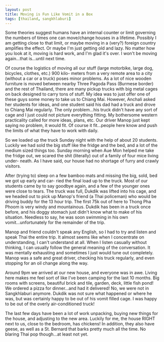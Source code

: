 ```yaml
---
layout: post
title: Moving is Fun Like Vomit in a Box 
tags: [thailand, sangkhlaburi] 
---
```


Some theories suggest humans have an internal counter or limit governing the numbers of times one can move/change houses in a lifetime. Possibly I am getting close to that limit, or maybe moving in a (very?) foreign country amplifies the effect. Or maybe I'm just getting old and lazy. No matter how you look at it, moving is hard work, and I'm glad it's over. I won't be moving again...that is...until next time.

Of course the logistics of moving all our stuff (large motorbike, large dog, bicycles, clothes, etc.) 900 kilo- meters from a very remote area to a city (without a car or a truck) poses minor problems. As a lot of nice wooden furniture is moved between nearby Three Pagoda Pass (Burmese border) and the rest of Thailand, there are many pickup trucks with big metal cages on back designed to carry tons of stuff. My idea was to just offer one of these guys some money to take us to Chiang Mai. However, Anchali asked her students for ideas, and one student said his dad had a truck and drove to Chiang Mai regularly. The only problem...his truck didn't have any sort of cage and I just could not picture everything fitting. My bothersome western practicality called for more ideas, plans, etc. Our driver Manop just kept saying no problem, it would fit. Of course it fit...people here know and push the limits of what they have to work with daily.

So we loaded up the truck Sunday night with the help of about 20 students. Luckily we had sold the big stuff like the fridge and the bed, and a lot of the medium sized things too. Sunday morning when Aue Mon helped me take the fridge out, we scared the shit (literally) out of a family of four mice living under- neath. As I have said, our house had no shortage of furry and crawly visitors.

After (trying to) sleep on a few bamboo mats and missing the big, sold, bed we got up early and car- ried the final load up to the truck. Most of our students came by to say goodbye again, and a few of the younger ones were close to tears. The truck was full, Dukdik was lifted into his cage, and we headed out to pick up Manop's friend (a Thai policeman) who would be driving buddy for the 13 hour trip. The first 75k out of here to Thong Pha Phoom is very windy and mountainous. Dukdik has been in a truck once before, and his doggy stomach just didn't know what to make of his situation. Needless to say, he was soon swimming in his own vomit...unfortunately for the remainder of the trip.

Manop and friend couldn't speak any English, so I had to try and listen and speak Thai the entire trip. It almost seems like when I concentrate on understanding, I can't understand at all. When I listen casually without thinking, I can usually follow the general meaning of the conversation. It was mentally exhausting and sometimes I just would tune out completely. Manop was a safe and great driver, checking his truck regularly, and even stopping for an oil change along the way.

Around 9pm we arrived at our new house, and everyone was in awe. Living here makes me feel sort of like I've been camping for the last 10 months. Big rooms with screens, beautiful brick and tile, garden, deck, little fish pond! We ordered a pizza for dinner...and had it delivered! No, we were not in Sangkhlaburi anymore. Dukdik was not sure what happened or where he was, but was certainly happy to be out of his vomit filled cage. I was happy to be out of the overly air-conditioned truck!

The last few days have been a lot of work unpacking, buying new things for the house, and adjusting to the new area. Luckily for me, the house RIGHT next to us, close to the bedroom, has chickens! In addition, they also have geese, as well as a St. Bernard that barks pretty much all the time. No blaring Thai pop though...at least not yet.
